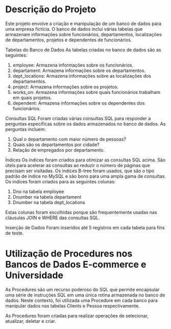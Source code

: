 # Descrição do Projeto
Este projeto envolve a criação e manipulação de um banco de dados para uma empresa fictícia. O banco de dados inclui várias tabelas que armazenam informações sobre funcionários,
departamentos, localizações de departamentos, projetos e dependentes de funcionários.

Tabelas do Banco de Dados
As tabelas criadas no banco de dados são as seguintes:
1.	employee: Armazena informações sobre os funcionários.
2.	departament: Armazena informações sobre os departamentos.
3.	dept_locations: Armazena informações sobre as localizações dos departamentos.
4.	project: Armazena informações sobre os projetos.
5.	works_on: Armazena informações sobre quais funcionários trabalham em quais projetos.
6.	dependent: Armazena informações sobre os dependentes dos funcionários.

Consultas SQL
Foram criadas várias consultas SQL para responder a perguntas específicas sobre os dados armazenados no banco de dados. As perguntas incluem:
1.	Qual o departamento com maior número de pessoas?
2.	Quais são os departamentos por cidade?
3.	Relação de empregados por departamento.

Índices
Os índices foram criados para otimizar as consultas SQL acima. São úteis para acelerar as consultas ao reduzir o número de páginas que precisam ser visitadas.
Os índices B-tree foram usados, que são o tipo padrão de índice no MySQL e são bons para uma ampla gama de consultas.
Os índices foram criados para as seguintes colunas:
1.	Dno na tabela employee
2.	Dnumber na tabela departament
3.	Dnumber na tabela dept_locations

Estas colunas foram escolhidas porque são frequentemente usadas nas cláusulas JOIN e WHERE das consultas SQL.

Inserção de Dados
Foram inseridos até 5 registros em cada tabela para fins de teste.

# Utilização de Procedures nos Bancos de Dados E-commerce e Universidade
As Procedures são um recurso poderoso do SQL que permite encapsular uma série de instruções SQL em uma única rotina armazenada no banco de dados.
Neste contexto, foi utilizada uma Procedure em cada banco para manipular dados nas tabelas Clients e Pessoa respectivamente.

As Procedures foram criadas para realizar operações de selecionar, atualizar, deletar e criar.
